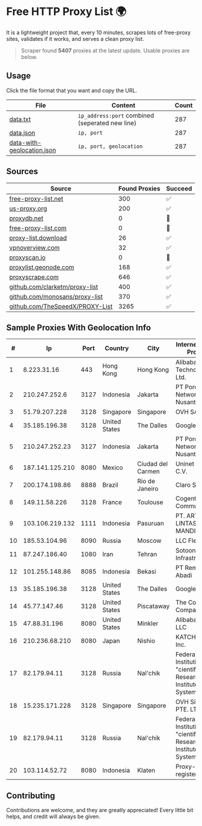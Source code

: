 
# Free HTTP Proxy List 🌍

It is a lightweight project that, every 10 minutes, scrapes lots of free-proxy sites, validates if it works, and serves a clean proxy list.


> Scraper found **5407** proxies at the latest update. Usable proxies are below.

## Usage

Click the file format that you want and copy the URL.


|File|Content|Count|
|----|-------|-----|
|[data.txt](https://raw.githubusercontent.com/themiralay/Proxy-List-World/master/data.txt)|`ip_address:port` combined (seperated new line)|287|
|[data.json](https://raw.githubusercontent.com/themiralay/Proxy-List-World/master/data.json)|`ip, port`|287|
|[data-with-geolocation.json](https://raw.githubusercontent.com/themiralay/Proxy-List-World/master/data-with-geolocation.json)|`ip, port, geolocation`|287|

## Sources

|Source|Found Proxies|Succeed|
|------|-------------|-------|
|[free-proxy-list.net](https://free-proxy-list.net)|300|✅|
|[us-proxy.org](https://www.us-proxy.org)|200|✅|
|[proxydb.net](http://proxydb.net)|0|🚫|
|[free-proxy-list.com](https://free-proxy-list.com/?page=&port=&type%5B%5D=http&type%5B%5D=https&up_time=0&search=Search)|0|🚫|
|[proxy-list.download](https://www.proxy-list.download/HTTP)|26|✅|
|[vpnoverview.com](https://vpnoverview.com/privacy/anonymous-browsing/free-proxy-servers)|32|✅|
|[proxyscan.io](https://www.proxyscan.io)|0|🚫|
|[proxylist.geonode.com](https://proxylist.geonode.com/api/proxy-list?limit=300&page=1&sort_by=lastChecked&sort_type=desc&protocols=http,https)|168|✅|
|[proxyscrape.com](https://api.proxyscrape.com/v2/?request=displayproxies&protocol=http&timeout=10000&country=all&ssl=all&anonymity=all)|646|✅|
|[github.com/clarketm/proxy-list](https://raw.githubusercontent.com/clarketm/proxy-list/master/proxy-list-raw.txt)|400|✅|
|[github.com/monosans/proxy-list](https://raw.githubusercontent.com/monosans/proxy-list/main/proxies/http.txt)|370|✅|
|[github.com/TheSpeedX/PROXY-List](https://raw.githubusercontent.com/TheSpeedX/PROXY-List/master/http.txt)|3265|✅|


## Sample Proxies With Geolocation Info

|#|Ip|Port|Country|City|Internet Service Provider|
|-|--|----|-------|----|-------------------------|
|1|8.223.31.16|443|Hong Kong|Hong Kong|Alibaba (US) Technology Co., Ltd.|
|2|210.247.252.6|3127|Indonesia|Jakarta|PT Poros Network Nusantara|
|3|51.79.207.228|3128|Singapore|Singapore|OVH SAS|
|4|35.185.196.38|3128|United States|The Dalles|Google LLC|
|5|210.247.252.23|3127|Indonesia|Jakarta|PT Poros Network Nusantara|
|6|187.141.125.210|8080|Mexico|Ciudad del Carmen|Uninet S.A. de C.V.|
|7|200.174.198.86|8888|Brazil|Rio de Janeiro|Claro S.A|
|8|149.11.58.226|3128|France|Toulouse|Cogent Communications|
|9|103.106.219.132|1111|Indonesia|Pasuruan|PT. ARTHA LINTAS DATA MANDIRI|
|10|185.53.104.96|8090|Russia|Moscow|LLC Flex|
|11|87.247.186.40|1080|Iran|Tehran|Sotoon Cloud Infrastracuture|
|12|101.255.148.86|8085|Indonesia|Bekasi|PT Remala Abadi|
|13|35.185.196.38|3128|United States|The Dalles|Google LLC|
|14|45.77.147.46|3128|United States|Piscataway|The Constant Company|
|15|47.88.31.196|8080|United States|Minkler|Alibaba.com LLC|
|16|210.236.68.210|8080|Japan|Nishio|KATCH Network Inc.|
|17|82.179.94.11|3128|Russia|Nal'chik|Federal State Institution "cientific Research Institute for System Ana|
|18|15.235.171.228|3128|Singapore|Singapore|OVH Singapore PTE. LTD|
|19|82.179.94.11|3128|Russia|Nal'chik|Federal State Institution "cientific Research Institute for System Ana|
|20|103.114.52.72|8080|Indonesia|Klaten|Proxy-registered|



## Contributing

Contributions are welcome, and they are greatly appreciated! Every
little bit helps, and credit will always be given.

